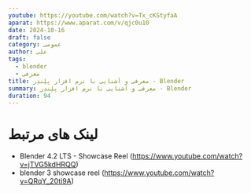 ```yaml
---
youtube: https://youtube.com/watch?v=Tx_cKStyfaA
aparat: https://www.aparat.com/v/qjc0u10
date: 2024-10-16
draft: false
category: عمومی
author: علی
tags:
  - blender
  - معرفی
title: معرفی و آشنایی با نرم افزار بِلِندِر - Blender
summary: معرفی و آشنایی با نرم افزار بِلِندِر - Blender
duration: 94
---
```

# لینک های مرتبط
- Blender 4.2 LTS - Showcase Reel  (https://www.youtube.com/watch?v=jTVG5kdHRQQ)
- blender 3 showcase reel (https://www.youtube.com/watch?v=QRqY_20ti9A) 